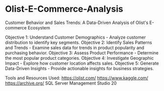 # Olist-E-Commerce-Analysis
Customer Behavior and Sales Trends: A Data-Driven Analysis of Olist's E-commerce Ecosystem

Objective 1: Understand Customer Demographics - Analyze customer distribution to identify key segments.
Objective 2: Identify Sales Patterns and Trends - Examine sales data for trends in product popularity and purchasing behavior.
Objective 3: Assess Product Performance - Determine the most popular product categories.
Objective 4: Investigate Geographic Impact - Explore how customer location affects sales.
Objective 5: Generate Data-Driven Insights - Provide actionable insights for business strategies.

Tools and Resources Used:
https://olist.com/
https://www.kaggle.com/
https://archive.org/
SQL Server Management Studio 20
 
